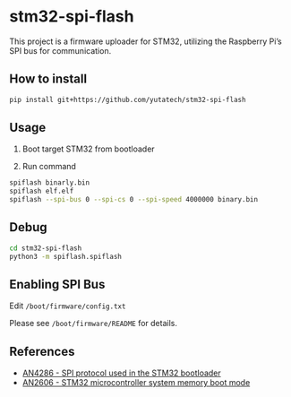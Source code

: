 # stm32-spi-flash

This project is a firmware uploader for STM32, utilizing the Raspberry Pi’s SPI bus for communication.

## How to install

```sh
pip install git+https://github.com/yutatech/stm32-spi-flash
```

## Usage

1. Boot target STM32 from bootloader

2. Run command

```sh
spiflash binarly.bin
spiflash elf.elf
spiflash --spi-bus 0 --spi-cs 0 --spi-speed 4000000 binary.bin
```

## Debug

```sh
cd stm32-spi-flash
python3 -m spiflash.spiflash
```

## Enabling SPI Bus

Edit `/boot/firmware/config.txt`

Please see `/boot/firmware/README` for details.

## References

- [AN4286 - SPI protocol used in the STM32 bootloader](https://www.st.com/resource/en/application_note/an4286-spi-protocol-used-in-the-stm32-bootloader-stmicroelectronics.pdf)
- [AN2606 - STM32 microcontroller system memory boot mode](https://www.st.com/content/ccc/resource/technical/document/application_note/b9/9b/16/3a/12/1e/40/0c/CD00167594.pdf/files/CD00167594.pdf/jcr:content/translations/en.CD00167594.pdf)